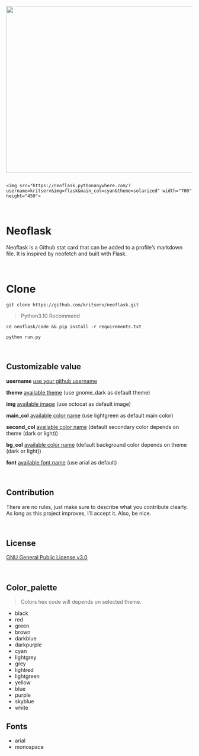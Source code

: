 <img src="https://neoflask.pythonanywhere.com/?username=kritserv&img=flask&main_col=cyan&theme=solarized" width="700" height="450">

```

<img src="https://neoflask.pythonanywhere.com/?username=kritserv&img=flask&main_col=cyan&theme=solarized" width="700" height="450">

```

<br>

# Neoflask 

Neoflask is a Github stat card that can be added to a profile’s markdown file. It is inspired by neofetch and built with Flask.

<br>

# Clone

```
git clone https://github.com/kritserv/neoflask.git
```

> Python3.10 Recommend

```
cd neoflask/code && pip install -r requirements.txt
```

```
python run.py
```

<br>

## Customizable value

**username** <u>use your github username</u>

**theme** <a href="https://github.com/kritserv/neoflask/tree/main/code/app/frontend/theme">available theme</a> (use gnome_dark as default theme)

**img** <a href="https://github.com/kritserv/neoflask/tree/main/code/app/frontend/display_image">available image</a> (use octocat as default image)

**main_col** <a href="#Color_palette">available color name</a> (use lightgreen as default main color)

**second_col** <a href="#Color_palette">available color name</a> (default secondary color depends on theme (dark or light))

**bg_col** <a href="#Color_palette">available color name</a> (default background color depends on theme (dark or light))

**font** <a href="#Fonts">available font name</a> (use arial as default)

<br>

## Contribution

There are no rules, just make sure to describe what you contribute clearly. As long as this project improves, I’ll accept it. Also, be nice.

<br>

## License

<a href="https://github.com/kritserv/neoflask/blob/main/LICENSE">GNU General Public License v3.0</a>

<br>

## Color_palette

> Colors hex code will depends on selected theme.

- black
- red
- green
- brown
- darkblue
- darkpurple
- cyan
- lightgrey
- grey
- lightred
- lightgreen
- yellow
- blue
- purple
- skyblue
- white

## Fonts

- arial
- monospace
